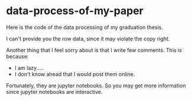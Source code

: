# data-process-of-my-paper

Here is the code of the data processing of my graduation thesis.  

I can't provide you the row data, since it may violate the copy right.

Another thing that I feel sorry about is that I write few comments. This is because:  
* I am lazy.....
* I don't know ahead that I would post them online.

Fortunately, they are jupyter notebooks. So you may get more information since jupyter notebooks are interactive.
